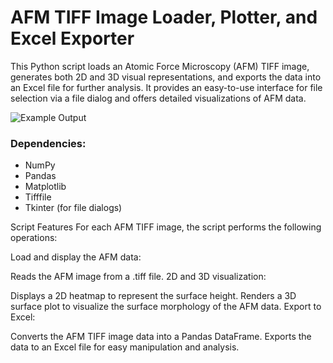 # AFM TIFF Image Loader, Plotter, and Excel Exporter

This Python script loads an Atomic Force Microscopy (AFM) TIFF image, generates both 2D and 3D visual representations, and exports the data into an Excel file for further analysis. It provides an easy-to-use interface for file selection via a file dialog and offers detailed visualizations of AFM data.

![Example Output](.png)

### Dependencies:

* NumPy
* Pandas
* Matplotlib
* Tifffile
* Tkinter (for file dialogs)

Script Features
For each AFM TIFF image, the script performs the following operations:

Load and display the AFM data:

Reads the AFM image from a .tiff file.
2D and 3D visualization:

Displays a 2D heatmap to represent the surface height.
Renders a 3D surface plot to visualize the surface morphology of the AFM data.
Export to Excel:

Converts the AFM TIFF image data into a Pandas DataFrame.
Exports the data to an Excel file for easy manipulation and analysis.
